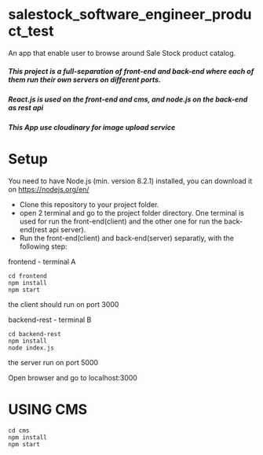 # salestock_software_engineer_product_test
An app that enable user to browse around Sale Stock product catalog.

##### This project is a full-separation of front-end and back-end where each of them run their own servers on different ports.
##### React.js is used on the front-end and cms, and node.js on the back-end as rest api
##### This App use cloudinary for image upload service

# Setup
You need to have Node.js (min. version 8.2.1) installed, you can download it on https://nodejs.org/en/

* Clone this repository to your project folder.
* open 2 terminal and go to the project folder directory. One terminal is used for run the front-end(client) and the other one for run the back-end(rest api server). 
* Run the front-end(client) and back-end(server) separatly, with the following step:

frontend - terminal A
```
cd frontend
npm install
npm start
```
the client should run on port 3000

backend-rest - terminal B
```
cd backend-rest
npm install
node index.js
```
the server run on port 5000

Open browser and go to localhost:3000

# USING CMS
```
cd cms
npm install
npm start
```